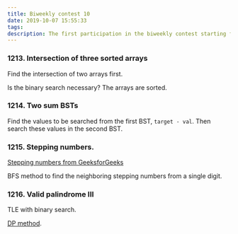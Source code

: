 ```yaml
---
title: Biweekly contest 10
date: 2019-10-07 15:55:33
tags:
description: The first participation in the biweekly contest starting from 9:30 am. Solved the first two. Tried the third one, but no idea.
---
```


### 1213. Intersection of three sorted arrays

Find the intersection of two arrays first.

Is the binary search necessary? The arrays are sorted.

### 1214. Two sum BSTs

Find the values to be searched from the first BST, `target - val`. Then search these values in the second BST.

### 1215. Stepping numbers.

[Stepping numbers  from GeeksforGeeks](https://www.geeksforgeeks.org/stepping-numbers/)

BFS method to find the neighboring stepping numbers from a single digit.

### 1216. Valid palindrome III

TLE with binary search.

[DP method](https://www.acwing.com/solution/LeetCode/content/5099/).

